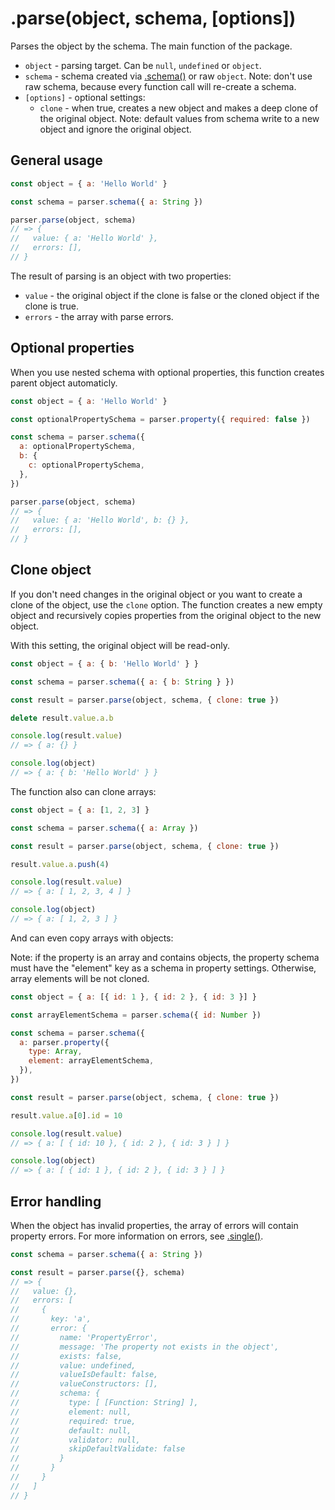 # .parse(object, schema, [options])

Parses the object by the schema. The main function of the package.

- `object` - parsing target. Can be `null`, `undefined` or `object`.
- `schema` - schema created via [.schema()](./schema.md) or raw `object`. Note: don't use raw schema, because every function call will re-create a schema.
- `[options]` - optional settings:
  - `clone` - when true, creates a new object and makes a deep clone of the original object. Note: default values from schema write to a new object and ignore the original object.

## General usage

```javascript
const object = { a: 'Hello World' }

const schema = parser.schema({ a: String })

parser.parse(object, schema)
// => {
//   value: { a: 'Hello World' },
//   errors: [],
// }
```

The result of parsing is an object with two properties:

- `value` - the original object if the clone is false or the cloned object if the clone is true.
- `errors` - the array with parse errors.

## Optional properties

When you use nested schema with optional properties, this function creates parent object automaticly.

```javascript
const object = { a: 'Hello World' }

const optionalPropertySchema = parser.property({ required: false })

const schema = parser.schema({
  a: optionalPropertySchema,
  b: {
    c: optionalPropertySchema,
  },
})

parser.parse(object, schema)
// => {
//   value: { a: 'Hello World', b: {} },
//   errors: [],
// }
```

## Clone object

If you don't need changes in the original object or you want to create a clone of the object, use the `clone` option. The function creates a new empty object and recursively copies properties from the original object to the new object.

With this setting, the original object will be read-only.

```javascript
const object = { a: { b: 'Hello World' } }

const schema = parser.schema({ a: { b: String } })

const result = parser.parse(object, schema, { clone: true })

delete result.value.a.b

console.log(result.value)
// => { a: {} }

console.log(object)
// => { a: { b: 'Hello World' } }
```

The function also can clone arrays:

```javascript
const object = { a: [1, 2, 3] }

const schema = parser.schema({ a: Array })

const result = parser.parse(object, schema, { clone: true })

result.value.a.push(4)

console.log(result.value)
// => { a: [ 1, 2, 3, 4 ] }

console.log(object)
// => { a: [ 1, 2, 3 ] }
```

And can even copy arrays with objects:

Note: if the property is an array and contains objects, the property schema must have the "element" key as a schema in property settings. Otherwise, array elements will be not cloned.

```javascript
const object = { a: [{ id: 1 }, { id: 2 }, { id: 3 }] }

const arrayElementSchema = parser.schema({ id: Number })

const schema = parser.schema({
  a: parser.property({
    type: Array,
    element: arrayElementSchema,
  }),
})

const result = parser.parse(object, schema, { clone: true })

result.value.a[0].id = 10

console.log(result.value)
// => { a: [ { id: 10 }, { id: 2 }, { id: 3 } ] }

console.log(object)
// => { a: [ { id: 1 }, { id: 2 }, { id: 3 } ] }
```

## Error handling

When the object has invalid properties, the array of errors will contain property errors. For more information on errors, see [.single()](./single.md).

```javascript
const schema = parser.schema({ a: String })

const result = parser.parse({}, schema)
// => {
//   value: {},
//   errors: [
//     {
//       key: 'a',
//       error: {
//         name: 'PropertyError',
//         message: 'The property not exists in the object',
//         exists: false,
//         value: undefined,
//         valueIsDefault: false,
//         valueConstructors: [],
//         schema: {
//           type: [ [Function: String] ],
//           element: null,
//           required: true,
//           default: null,
//           validator: null,
//           skipDefaultValidate: false
//         }
//       }
//     }
//   ]
// }
```
